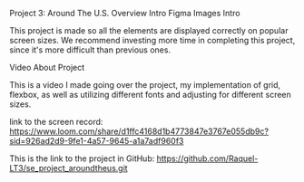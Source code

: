 Project 3: Around The U.S.
Overview
Intro
Figma
Images
Intro

This project is made so all the elements are displayed correctly on popular screen sizes. We recommend investing more time in completing this project, since it's more difficult than previous ones.


Video About Project

This is a video I made going over the project, my implementation of grid, flexbox, as well as utilizing different fonts and adjusting for different screen sizes.

link to the screen record:
https://www.loom.com/share/d1ffc4168d1b4773847e3767e055db9c?sid=926ad2d9-9fe1-4a57-9645-a1a7adf960f3

This is the link to the project in GitHub: https://github.com/Raquel-LT3/se_project_aroundtheus.git